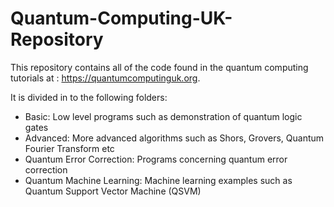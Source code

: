 # Quantum-Computing-UK-Repository

This repository contains all of the code found in the quantum computing tutorials at : https://quantumcomputinguk.org. 

It is divided in to the following folders: 

- Basic: Low level programs such as demonstration of quantum logic gates
- Advanced: More advanced algorithms such as Shors, Grovers, Quantum Fourier Transform etc
- Quantum Error Correction: Programs concerning quantum error correction
- Quantum Machine Learning: Machine learning examples such as Quantum Support Vector Machine (QSVM)
